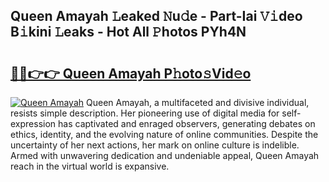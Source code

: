 ## Queen Amayah 𝙻eaked 𝙽u𝚍e - Part-Iai 𝚅𝚒deo B𝚒kini 𝙻eaks - Hot All 𝙿hotos PYh4N

# <h2><a href="http://ld03z8y.urlbe.top/?page=Queen+Amayah">🔗🔗👉👉 Queen Amayah P𝚑oto𝚜Vid𝚎o</a></h2>

[![Queen Amayah](https://i.imgur.com/eBuTRDB.gif)](http://ld03z8y.urlbe.top/?page=Queen+Amayah)
Queen Amayah, a multifaceted and divisive individual, resists simple description. Her pioneering use of digital media for self-expression has captivated and enraged observers, generating debates on ethics, identity, and the evolving nature of online communities. Despite the uncertainty of her next actions, her mark on online culture is indelible. Armed with unwavering dedication and undeniable appeal, Queen Amayah reach in the virtual world is expansive.
